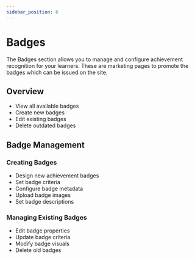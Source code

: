 ```yaml
---
sidebar_position: 6
---
```


# Badges

The Badges section allows you to manage and configure achievement recognition for your learners. These are marketing pages to promote the badges which can be issued on the site.

## Overview

- View all available badges
- Create new badges
- Edit existing badges
- Delete outdated badges

## Badge Management

### Creating Badges

- Design new achievement badges
- Set badge criteria
- Configure badge metadata
- Upload badge images
- Set badge descriptions

### Managing Existing Badges

- Edit badge properties
- Update badge criteria
- Modify badge visuals
- Delete old badges
